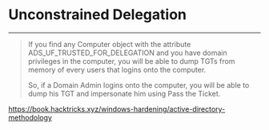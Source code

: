 # Unconstrained Delegation

-------------------------------------------

> If you find any Computer object with the attribute ADS_UF_TRUSTED_FOR_DELEGATION and you have domain privileges in the computer, you will be able to dump TGTs from memory of every users that logins onto the computer.
> 
> So, if a Domain Admin logins onto the computer, you will be able to dump his TGT and impersonate him using Pass the Ticket.

https://book.hacktricks.xyz/windows-hardening/active-directory-methodology

### 
```sh

```

### 
```sh

```

### 
```sh

```

### 
```sh

```

### 
```sh

```

### 
```sh

```

### 
```sh

```

### 
```sh

```

### 
```sh

```

### 
```sh

```